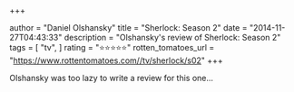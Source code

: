 +++

author = "Daniel Olshansky"
title = "Sherlock: Season 2"
date = "2014-11-27T04:43:33"
description = "Olshansky's review of Sherlock: Season 2"
tags = [
    "tv",
]
rating = "⭐⭐⭐⭐⭐"
rotten_tomatoes_url = "https://www.rottentomatoes.com//tv/sherlock/s02"
+++

Olshansky was too lazy to write a review for this one...

